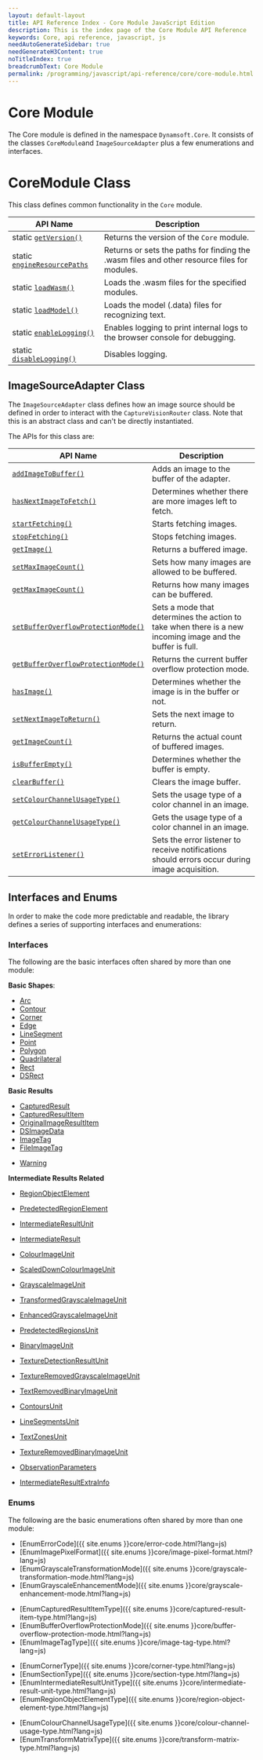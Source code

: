 ```yaml
---
layout: default-layout
title: API Reference Index - Core Module JavaScript Edition
description: This is the index page of the Core Module API Reference
keywords: Core, api reference, javascript, js
needAutoGenerateSidebar: true
needGenerateH3Content: true
noTitleIndex: true
breadcrumbText: Core Module
permalink: /programming/javascript/api-reference/core/core-module.html
---
```

<!--v3.0.20--Updated on 11/23/2023-->

# Core Module

The Core module is defined in the namespace `Dynamsoft.Core`. It consists of the classes `CoreModule`and `ImageSourceAdapter` plus a few enumerations and interfaces.

# CoreModule Class

This class defines common functionality in the `Core` module.

| API Name                                                                   | Description                                                                                 |
| -------------------------------------------------------------------------- | ------------------------------------------------------------------------------------------- |
| static [`getVersion()`](./core-module-class.md#getversion)                 | Returns the version of the `Core` module.                                                   |
| static [`engineResourcePaths`](./core-module-class.md#engineresourcepaths) | Returns or sets the paths for finding the .wasm files and other resource files for modules. |
| static [`loadWasm()`](./core-module-class.md#loadwasm)                     | Loads the .wasm files for the specified modules.                                            |
| static [`loadModel()`](./core-module-class.md#loadmodel)                   | Loads the model (.data) files for recognizing text.                                         |
| static [`enableLogging()`](./core-module-class.md#enablelogging)           | Enables logging to print internal logs to the browser console for debugging.                |
| static [`disableLogging()`](./core-module-class.md#disablelogging)         | Disables logging.                                                                           |

## ImageSourceAdapter Class

The `ImageSourceAdapter` class defines how an image source should be defined in order to interact with the `CaptureVisionRouter` class. Note that this is an abstract class and can't be directly instantiated.

The APIs for this class are:

| API Name                                                                                                          | Description                                                                                               |
| ----------------------------------------------------------------------------------------------------------------- | --------------------------------------------------------------------------------------------------------- |
| [`addImageToBuffer()`](./basic-structures/image-source-adapter.md#addimagetobuffer)                               | Adds an image to the buffer of the adapter.                                                               |
| [`hasNextImageToFetch()`](./basic-structures/image-source-adapter.md#hasnextimagetofetch)                         | Determines whether there are more images left to fetch.                                                   |
| [`startFetching()`](./basic-structures/image-source-adapter.md#startfetching)                                     | Starts fetching images.                                                                                   |
| [`stopFetching()`](./basic-structures/image-source-adapter.md#stopfetching)                                       | Stops fetching images.                                                                                    |
| [`getImage()`](./basic-structures/image-source-adapter.md#getimage)                                               | Returns a buffered image.                                                                                 |
| [`setMaxImageCount()`](./basic-structures/image-source-adapter.md#setmaximagecount)                               | Sets how many images are allowed to be buffered.                                                          |
| [`getMaxImageCount()`](./basic-structures/image-source-adapter.md#getmaximagecount)                               | Returns how many images can be buffered.                                                                  |
| [`setBufferOverflowProtectionMode()`](./basic-structures/image-source-adapter.md#setbufferoverflowprotectionmode) | Sets a mode that determines the action to take when there is a new incoming image and the buffer is full. |
| [`getBufferOverflowProtectionMode()`](./basic-structures/image-source-adapter.md#getbufferoverflowprotectionmode) | Returns the current buffer overflow protection mode.                                                      |
| [`hasImage()`](./basic-structures/image-source-adapter.md#hasimage)                                               | Determines whether the image is in the buffer or not.                                                     |
| [`setNextImageToReturn()`](./basic-structures/image-source-adapter.md#setnextimagetoreturn)                       | Sets the next image to return.                                                                            |
| [`getImageCount()`](./basic-structures/image-source-adapter.md#getimagecount)                                     | Returns the actual count of buffered images.                                                              |
| [`isBufferEmpty()`](./basic-structures/image-source-adapter.md#isbufferempty)                                     | Determines whether the buffer is empty.                                                                   |
| [`clearBuffer()`](./basic-structures/image-source-adapter.md#clearbuffer)                                         | Clears the image buffer.                                                                                  |
| [`setColourChannelUsageType()`](./basic-structures/image-source-adapter.md#setcolourchannelusagetype)             | Sets the usage type of a color channel in an image.                                                       |
| [`getColourChannelUsageType()`](./basic-structures/image-source-adapter.md#getcolourchannelusagetype)             | Gets the usage type of a color channel in an image.                                                       |
| [`setErrorListener()`](./basic-structures/image-source-adapter.md#seterrorlistener)                               | Sets the error listener to receive notifications should errors occur during image acquisition.            |

## Interfaces and Enums

In order to make the code more predictable and readable, the library defines a series of supporting interfaces and enumerations:

### Interfaces

The following are the basic interfaces often shared by more than one module:

**Basic Shapes**:

* [Arc](./basic-structures/arc.md)
* [Contour](./basic-structures/contour.md)
* [Corner](./basic-structures/corner.md)
* [Edge](./basic-structures/edge.md)
* [LineSegment](./basic-structures/line-segment.md)
* [Point](./basic-structures/point.md)
* [Polygon](./basic-structures/polygon.md)
* [Quadrilateral](./basic-structures/quadrilateral.md)
* [Rect](./basic-structures/rect.md)
* [DSRect](./basic-structures/ds-rect.md)

**Basic Results**

* [CapturedResult](./basic-structures/captured-result.md)
* [CapturedResultItem](./basic-structures/captured-result-item.md)
* [OriginalImageResultItem](./basic-structures/original-image-result-item.md)
* [DSImageData](./basic-structures/ds-image-data.md)
* [ImageTag](./basic-structures/image-tag.md)
* [FileImageTag](./basic-structures/file-image-tag.md)
<!-- * [PDFReadingParameter](./basic-structures/pdf-reading-parameter.md) -->

* [Warning](./basic-structures/warning.md)

**Intermediate Results Related**

* [RegionObjectElement](./intermediate-results/region-object-element.md)
* [PredetectedRegionElement](./intermediate-results/predetected-region-element.md)

* [IntermediateResultUnit](./intermediate-results/intermediate-result-unit.md)
* [IntermediateResult](./intermediate-results/intermediate-result.md)

* [ColourImageUnit](./intermediate-results/colour-image-unit.md)
* [ScaledDownColourImageUnit](./intermediate-results/scaled-down-colour-image-unit.md)
* [GrayscaleImageUnit](./intermediate-results/grayscale-image-unit.md)
* [TransformedGrayscaleImageUnit](./intermediate-results/transformed-grayscale-image-unit.md)
* [EnhancedGrayscaleImageUnit](./intermediate-results/enhanced-grayscale-image-unit.md)
* [PredetectedRegionsUnit](./intermediate-results/predetected-regions-unit.md)
* [BinaryImageUnit](./intermediate-results/binary-image-unit.md)
* [TextureDetectionResultUnit](./intermediate-results/texture-detection-result-unit.md)
* [TextureRemovedGrayscaleImageUnit](./intermediate-results/texture-removed-grayscale-image-unit.md)
* [TextRemovedBinaryImageUnit](./intermediate-results/text-removed-binary-image-unit.md)
* [ContoursUnit](./intermediate-results/contours-unit.md)
* [LineSegmentsUnit](./intermediate-results/line-segments-unit.md)
* [TextZonesUnit](./intermediate-results/text-zones-unit.md)
* [TextureRemovedBinaryImageUnit](./intermediate-results/texture-removed-binary-image-unit.md)

* [ObservationParameters](./intermediate-results/observation-parameters.md)

* [IntermediateResultExtraInfo](./intermediate-results/intermediate-result-extra-info.md)

### Enums

The following are the basic enumerations often shared by more than one module:

* [EnumErrorCode]({{ site.enums }}core/error-code.html?lang=js)
* [EnumImagePixelFormat]({{ site.enums }}core/image-pixel-format.html?lang=js)
* [EnumGrayscaleTransformationMode]({{ site.enums }}core/grayscale-transformation-mode.html?lang=js)
* [EnumGrayscaleEnhancementMode]({{ site.enums }}core/grayscale-enhancement-mode.html?lang=js)
<!-- * [EnumPDFReadingMode]({{ site.enums }}core/pdf-reading-mode.html?lang=js) -->
<!-- * [EnumRasterDataSource]({{ site.enums }}core/raster-data-source.html?lang=js) -->
* [EnumCapturedResultItemType]({{ site.enums }}core/captured-result-item-type.html?lang=js)
* [EnumBufferOverflowProtectionMode]({{ site.enums }}core/buffer-overflow-protection-mode.html?lang=js)
* [EnumImageTagType]({{ site.enums }}core/image-tag-type.html?lang=js)
<!-- * [EnumVideoFrameQuality]({{ site.enums }}core/video-frame-quality.html?lang=js) -->
* [EnumCornerType]({{ site.enums }}core/corner-type.html?lang=js)
* [EnumSectionType]({{ site.enums }}core/section-type.html?lang=js)
* [EnumIntermediateResultUnitType]({{ site.enums }}core/intermediate-result-unit-type.html?lang=js)
* [EnumRegionObjectElementType]({{ site.enums }}core/region-object-element-type.html?lang=js)
<!--* [EnumImageCaptureDistanceMode]({{ site.enums }}core/image-capture-distance-mode.html?lang=js)-->
* [EnumColourChannelUsageType]({{ site.enums }}core/colour-channel-usage-type.html?lang=js)
* [EnumTransformMatrixType]({{ site.enums }}core/transform-matrix-type.html?lang=js)

